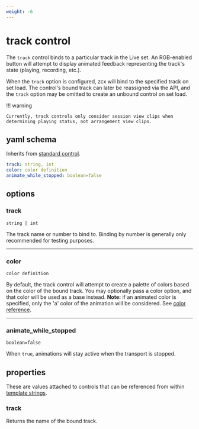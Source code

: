 ```yaml
---
weight: -6
---
```


# track control

The `track` control binds to a particular track in the Live set. An RGB-enabled button will attempt to display animated feedback representing the track's state (playing, recording, etc.). 

When the `track` option is configured, zcx will bind to the specified track on set load. The control's bound track can later be reassigned via the API, and the `track` option may be omitted to create an unbound control on set load.

!!! warning

    Currently, track controls only consider session view clips when determining playing status, not arrangement view clips.

## yaml schema

Inherits from [standard control](standard.md#yaml-schema).

```yaml
track: string, int
color: color definition
animate_while_stopped: boolean=false
```

## options

### track
`string | int`

The track name or number to bind to. Binding by number is generally only recommended for testing purposes.

___
### color
`color definition`

By default, the track control will attempt to create a palette of colors based on the color of the bound track. You may optionally pass a color option, and that color will be used as a base instead. **Note:** if an animated color is specified, only the 'a' color of the animation will be considered. See [color reference](../color.md).

---
### animate_while_stopped
`boolean=false`

When `true`, animations will stay active when the transport is stopped.

## properties

These are values attached to controls that can be referenced from within [template strings](../template.md#template-strings).

### track

Returns the name of the bound track.